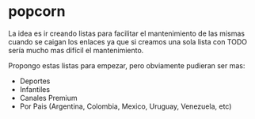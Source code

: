# popcorn

La idea es ir creando listas para facilitar el mantenimiento de las mismas cuando se caigan los enlaces ya que si creamos una sola lista con TODO sería mucho mas difícil el mantenimiento.

Propongo estas listas para empezar, pero obviamente pudieran ser mas:

- Deportes
- Infantiles
- Canales Premium
- Por Pais (Argentina, Colombia, Mexico, Uruguay, Venezuela, etc)

